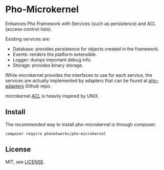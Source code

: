 # Pho-Microkernel

Enhances Pho Framework with Services (such as persistence) and ACL (access-control-lists).

Existing services are:

* Database: provides persistence for objects created in the framework.
* Events: renders the platform extensible.
* Logger: dumps important debug info.
* Storage: provides binary storage.

While microkernel provides the interfaces to use for each service, the services are actually implemented by adapters 
that can be found at [pho-adapters](https://github.com/pho-adapters) Github repo.

microkernel [ACL](https://github.com/phonetworks/pho-microkernel/blob/master/src/Pho/Kernel/Acl/README.md)
 is heavily inspired by UNIX.
 
 ## Install

The recommended way to install pho-microkernel is through composer.

```composer require phonetworks/pho-microkernel```
 
 
## License

MIT, see [LICENSE](https://github.com/phonetworks/pho-microkernel/blob/master/LICENSE).

